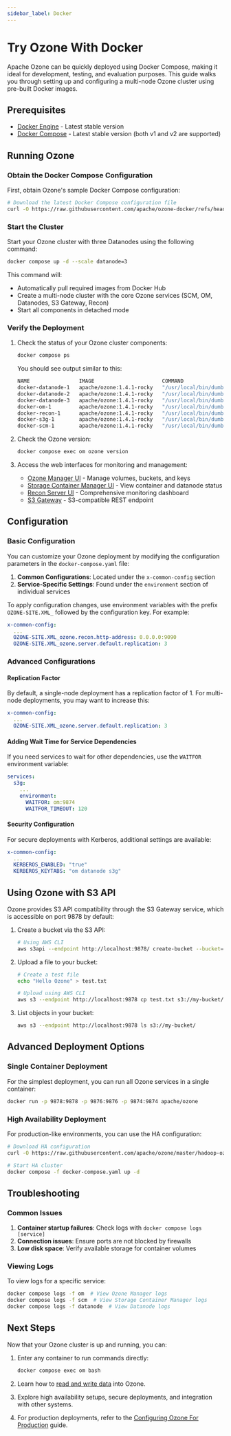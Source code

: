 ```yaml
---
sidebar_label: Docker
---
```


# Try Ozone With Docker

Apache Ozone can be quickly deployed using Docker Compose, making it ideal for development, testing, and evaluation purposes. This guide walks you through setting up and configuring a multi-node Ozone cluster using pre-built Docker images.

## Prerequisites

- [Docker Engine](https://docs.docker.com/engine/install/) - Latest stable version
- [Docker Compose](https://docs.docker.com/compose/install/) - Latest stable version (both v1 and v2 are supported)

## Running Ozone

### Obtain the Docker Compose Configuration

First, obtain Ozone's sample Docker Compose configuration:

```bash
# Download the latest Docker Compose configuration file
curl -O https://raw.githubusercontent.com/apache/ozone-docker/refs/heads/latest/docker-compose.yaml
```

### Start the Cluster

Start your Ozone cluster with three Datanodes using the following command:

```bash
docker compose up -d --scale datanode=3
```

This command will:

- Automatically pull required images from Docker Hub
- Create a multi-node cluster with the core Ozone services (SCM, OM, Datanodes, S3 Gateway, Recon)
- Start all components in detached mode

### Verify the Deployment

1. Check the status of your Ozone cluster components:

    ```bash
    docker compose ps
    ```

   You should see output similar to this:

    ```bash
    NAME                IMAGE                      COMMAND                  SERVICE    CREATED          STATUS          PORTS
    docker-datanode-1   apache/ozone:1.4.1-rocky   "/usr/local/bin/dumb…"   datanode   14 seconds ago   Up 13 seconds   0.0.0.0:32958->9864/tcp, :::32958->9864/tcp
    docker-datanode-2   apache/ozone:1.4.1-rocky   "/usr/local/bin/dumb…"   datanode   14 seconds ago   Up 13 seconds   0.0.0.0:32957->9864/tcp, :::32957->9864/tcp
    docker-datanode-3   apache/ozone:1.4.1-rocky   "/usr/local/bin/dumb…"   datanode   14 seconds ago   Up 12 seconds   0.0.0.0:32959->9864/tcp, :::32959->9864/tcp
    docker-om-1         apache/ozone:1.4.1-rocky   "/usr/local/bin/dumb…"   om         14 seconds ago   Up 13 seconds   0.0.0.0:9874->9874/tcp, :::9874->9874/tcp
    docker-recon-1      apache/ozone:1.4.1-rocky   "/usr/local/bin/dumb…"   recon      14 seconds ago   Up 13 seconds   0.0.0.0:9888->9888/tcp, :::9888->9888/tcp
    docker-s3g-1        apache/ozone:1.4.1-rocky   "/usr/local/bin/dumb…"   s3g        14 seconds ago   Up 13 seconds   0.0.0.0:9878->9878/tcp, :::9878->9878/tcp
    docker-scm-1        apache/ozone:1.4.1-rocky   "/usr/local/bin/dumb…"   scm        14 seconds ago   Up 13 seconds   0.0.0.0:9876->9876/tcp, :::9876->9876/tcp
    ```

2. Check the Ozone version:

    ```bash
    docker compose exec om ozone version
    ```

3. Access the web interfaces for monitoring and management:
   - [Ozone Manager UI](http://localhost:9874/) - Manage volumes, buckets, and keys
   - [Storage Container Manager UI](http://localhost:9876/) - View container and datanode status
   - [Recon Server UI](http://localhost:9888/) - Comprehensive monitoring dashboard
   - [S3 Gateway](http://localhost:9878/) - S3-compatible REST endpoint

## Configuration

### Basic Configuration

You can customize your Ozone deployment by modifying the configuration parameters in the `docker-compose.yaml` file:

1. **Common Configurations**: Located under the `x-common-config` section
2. **Service-Specific Settings**: Found under the `environment` section of individual services

To apply configuration changes, use environment variables with the prefix `OZONE-SITE.XML_` followed by the configuration key. For example:

```yaml
x-common-config:
  ...
  OZONE-SITE.XML_ozone.recon.http-address: 0.0.0.0:9090
  OZONE-SITE.XML_ozone.server.default.replication: 3
```

### Advanced Configurations

#### Replication Factor

By default, a single-node deployment has a replication factor of 1. For multi-node deployments, you may want to increase this:

```yaml
x-common-config:
  ...
  OZONE-SITE.XML_ozone.server.default.replication: 3
```

#### Adding Wait Time for Service Dependencies

If you need services to wait for other dependencies, use the `WAITFOR` environment variable:

```yaml
services:
  s3g:
    ...
    environment:
      WAITFOR: om:9874
      WAITFOR_TIMEOUT: 120
```

#### Security Configuration

For secure deployments with Kerberos, additional settings are available:

```yaml
x-common-config:
  ...
  KERBEROS_ENABLED: "true"
  KERBEROS_KEYTABS: "om datanode s3g"
```

## Using Ozone with S3 API

Ozone provides S3 API compatibility through the S3 Gateway service, which is accessible on port 9878 by default:

1. Create a bucket via the S3 API:

   ```bash
   # Using AWS CLI
   aws s3api --endpoint http://localhost:9878/ create-bucket --bucket=my-bucket
   ```

2. Upload a file to your bucket:

   ```bash
   # Create a test file
   echo "Hello Ozone" > test.txt
   
   # Upload using AWS CLI
   aws s3 --endpoint http://localhost:9878 cp test.txt s3://my-bucket/
   ```

3. List objects in your bucket:

   ```bash
   aws s3 --endpoint http://localhost:9878 ls s3://my-bucket/
   ```

## Advanced Deployment Options

### Single Container Deployment

For the simplest deployment, you can run all Ozone services in a single container:

```bash
docker run -p 9878:9878 -p 9876:9876 -p 9874:9874 apache/ozone
```

### High Availability Deployment

For production-like environments, you can use the HA configuration:

```bash
# Download HA configuration
curl -O https://raw.githubusercontent.com/apache/ozone/master/hadoop-ozone/dist/src/main/compose/ozone-ha/docker-compose.yaml

# Start HA cluster
docker compose -f docker-compose.yaml up -d
```

## Troubleshooting

### Common Issues

1. **Container startup failures**: Check logs with `docker compose logs [service]`
2. **Connection issues**: Ensure ports are not blocked by firewalls
3. **Low disk space**: Verify available storage for container volumes

### Viewing Logs

To view logs for a specific service:

```bash
docker compose logs -f om  # View Ozone Manager logs
docker compose logs -f scm  # View Storage Container Manager logs
docker compose logs -f datanode  # View Datanode logs
```

## Next Steps

Now that your Ozone cluster is up and running, you can:

1. Enter any container to run commands directly:

   ```bash
   docker compose exec om bash
   ```

2. Learn how to [read and write data](reading-writing-data.md) into Ozone.

3. Explore high availability setups, secure deployments, and integration with other systems.

4. For production deployments, refer to the [Configuring Ozone For Production](/docs/quick-start/installation/docker) guide.